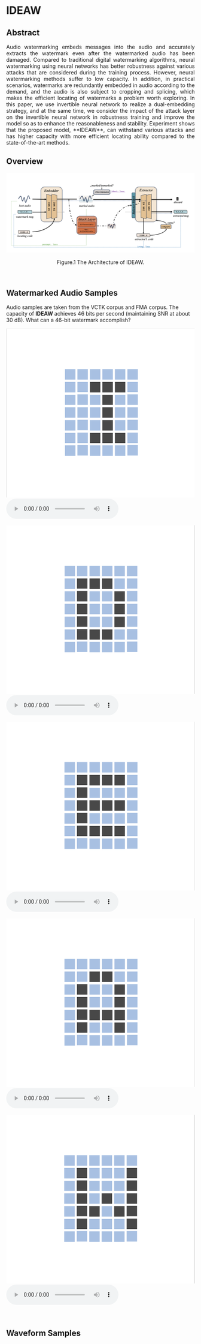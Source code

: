 # IDEAW

## Abstract
<p align="justify">
Audio watermarking embeds messages into the audio and accurately extracts the watermark even after the watermarked audio has been damaged. Compared to traditional digital watermarking algorithms, neural watermarking using neural networks has better robustness against various attacks that are considered during the training process. However, neural watermarking methods suffer to low capacity. In addition, in practical scenarios, watermarks are redundantly embedded in audio according to the demand, and the audio is also subject to cropping and splicing, which makes the efficient locating of watermarks a problem worth exploring. In this paper, we use invertible neural network to realize a dual-embedding strategy, and at the same time, we consider the impact of the attack layer on the invertible neural network in robustness training and improve the model so as to enhance the reasonableness and stability. Experiment shows that the proposed model, **IDEAW**, can withstand various attacks and has higher capacity with more efficient locating ability compared to the state-of-the-art methods.
</p>

## Overview
<p align="justify">

</p>

![Model Architecture ](assets/IDEAW.png)
<p align="center">Figure.1 The Architecture of IDEAW.</p>
<p>&nbsp;</p> 

## Watermarked Audio Samples
Audio samples are taken from the VCTK corpus and FMA corpus. The capacity of **IDEAW** achieves 46 bits per second (maintaining SNR at about 30 dB).
What can a 46-bit watermark accomplish?

<script>
function pauseOthers(ele) {
    $("audio").not(ele).each(function (index, audio) {audio.pause();});
}
</script>


![wm_msg_1](assets/wm_msg/I.png) <audio controls id="player" onplay="pauseOthers(this);"><source src="assets/wmd_audios/p227_003.mp3" type="audio/mpeg"></audio> 

![wm_msg_2](assets/wm_msg/D.png) <audio controls id="player" onplay="pauseOthers(this);"><source src="assets/wmd_audios/p227_003.mp3" type="audio/mpeg"></audio> 

![wm_msg_3](assets/wm_msg/E.png) <audio controls id="player" onplay="pauseOthers(this);"><source src="assets/wmd_audios/p227_003.mp3" type="audio/mpeg"></audio> 

![wm_msg_4](assets/wm_msg/A.png) <audio controls id="player" onplay="pauseOthers(this);"><source src="assets/wmd_audios/p227_003.mp3" type="audio/mpeg"></audio> 

![wm_msg_5](assets/wm_msg/W.png) <audio controls id="player" onplay="pauseOthers(this);"><source src="assets/wmd_audios/p227_003.mp3" type="audio/mpeg"></audio> 

<p>&nbsp;</p> 


## Waveform Samples

